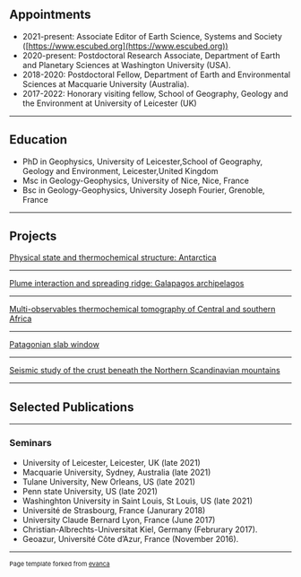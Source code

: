 ## Appointments

* 2021-present: Associate Editor of Earth Science, Systems and Society ([https://www.escubed.org](https://www.escubed.org))
* 2020-present: Postdoctoral Research Associate, Department of Earth and Planetary Sciences at Washington University (USA).
* 2018-2020: Postdoctoral Fellow, Department of Earth and Environmental Sciences at Macquarie University (Australia).
* 2017-2022: Honorary visiting fellow, School of Geography, Geology and the Environment at University of Leicester (UK)

---
## Education

* PhD in Geophysics, University of Leicester,School of Geography, Geology and Environment, Leicester,United Kingdom
* Msc in Geology-Geophysics, University of Nice, Nice, France
* Bsc in Geology-Geophysics, University Joseph Fourier, Grenoble, France

---
## Projects

[Physical state and thermochemical structure: Antarctica](/pdf/project1.md)

---
[Plume interaction and spreading ridge: Galapagos archipelagos](/pdf/project2.md)

---
[Multi-observables thermochemical tomography of Central and southern Africa](/pdf/project3.md)

---
[Patagonian slab window](/pdf/project5.md)

---
[Seismic study of the crust beneath the Northern Scandinavian mountains](/pdf/project4.md)

---

## Selected Publications


---

### Seminars
* University of Leicester, Leicester, UK (late 2021) 
* Macquarie University, Sydney, Australia (late 2021) 
* Tulane University, New Orleans, US (late 2021) 
* Penn state University, US (late 2021)
* Washinghton University in Saint Louis, St Louis, US (late 2021)
* Université de Strasbourg, France (Janurary 2018)
* University Claude Bernard Lyon, France (June 2017)
* Christian-Albrechts-Universitat Kiel, Germany (Februrary 2017).
* Geoazur, Université Côte d’Azur, France (November 2016).

---
<p style="font-size:11px">Page template forked from <a href="https://github.com/evanca/quick-portfolio">evanca</a></p>
<!-- Remove above link if you don't want to attibute -->
